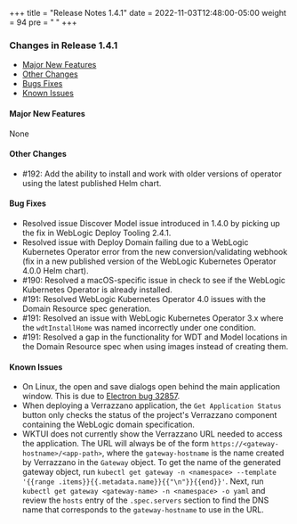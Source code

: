 +++
title = "Release Notes 1.4.1"
date = 2022-11-03T12:48:00-05:00
weight = 94
pre = "<b> </b>"
+++

### Changes in Release 1.4.1
- [Major New Features](#major-new-features)
- [Other Changes](#other-changes)
- [Bugs Fixes](#bug-fixes)
- [Known Issues](#known-issues)


#### Major New Features
None

#### Other Changes
- #192: Add the ability to install and work with older versions of operator using the latest published Helm chart.

#### Bug Fixes
- Resolved issue Discover Model issue introduced in 1.4.0 by picking up the fix in WebLogic Deploy Tooling 2.4.1.
- Resolved issue with Deploy Domain failing due to a WebLogic Kubernetes Operator error from the new conversion/validating
  webhook (fix in a new published version of the WebLogic Kubernetes Operator 4.0.0 Helm chart).
- #190: Resolved a macOS-specific issue in check to see if the WebLogic Kubernetes Operator is already installed.
- #191: Resolved WebLogic Kubernetes Operator 4.0 issues with the Domain Resource spec generation.
- #191: Resolved an issue with WebLogic Kubernetes Operator 3.x where the `wdtInstallHome` was named incorrectly under one condition.
- #191: Resolved a gap in the functionality for WDT and Model locations in the Domain Resource spec when using images
  instead of creating them.  

#### Known Issues
- On Linux, the open and save dialogs open behind the main application window.  This is due to
  [Electron bug 32857](https://github.com/electron/electron/issues/32857).
- When deploying a Verrazzano application, the `Get Application Status` button only checks the status of the project's
  Verrazzano component containing the WebLogic domain specification.
- WKTUI does not currently show the Verrazzano URL needed to access the application.  The URL will always be of
  the form `https://<gateway-hostname>/<app-path>`, where the `gateway-hostname` is the name created by Verrazzano
  in the `Gateway` object.  To get the name of the generated gateway object, run `kubectl get gateway -n <namespace> --template
  '{{range .items}}{{.metadata.name}}{{"\n"}}{{end}}'`.  Next, run `kubectl get gateway <gateway-name> -n <namespace> -o yaml`
  and review the `hosts` entry of the `.spec.servers` section to find the DNS name that corresponds to the
  `gateway-hostname` to use in the URL.
